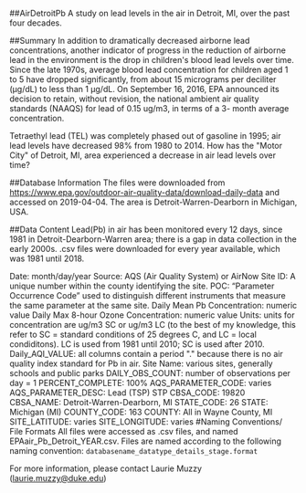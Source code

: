 ##AirDetroitPb
A study on lead levels in the air in Detroit, MI, over the past four decades.

##Summary
In addition to dramatically decreased airborne lead concentrations, another indicator of
progress in the reduction of airborne lead in the environment is the drop in children's
blood lead levels over time. Since the late 1970s, average blood lead concentration for
children aged 1 to 5 have dropped significantly, from about 15 micrograms per deciliter
(µg/dL) to less than 1 µg/dL. 
On September 16, 2016, EPA announced its decision to retain, without revision, the
national ambient air quality standards (NAAQS) for lead of 0.15 ug/m3, in terms of a 3-
month average concentration.

Tetraethyl lead (TEL) was completely phased out of gasoline in 1995; air lead levels have decreased 98% from 1980 to 2014. How has the "Motor City" of Detroit, MI, area experienced a decrease in air lead levels over time? 

##Database Information
The files were downloaded from https://www.epa.gov/outdoor-air-quality-data/download-daily-data and accessed on 2019-04-04. The area is Detroit-Warren-Dearborn in Michigan, USA.

##Data Content
Lead(Pb) in air has been monitored every 12 days, since 1981 in Detroit-Dearborn-Warren area; there is a gap in data collection in the early 2000s.
.csv files were downloaded for every year available, which was 1981 until 2018. 

Date: month/day/year
Source: AQS (Air Quality System) or AirNow
Site ID: A unique number within the county identifying the site.
POC: “Parameter Occurrence Code” used to distinguish different instruments that measure the same parameter at the same site.
Daily Mean Pb Concentration: numeric value
Daily Max 8-hour Ozone Concentration: numeric value
Units: units for concentration are ug/m3 SC or ug/m3 LC (to the best of my knowledge, this refer to SC = standard conditions of 25 degrees C, and LC = local condiditons). LC is used from 1981 until 2010; SC is used after 2010.
Daily_AQI_VALUE: all columns contain a period "." because there is no air quality index standard for Pb in air.
Site Name: various sites, generally schools and public parks
DAILY_OBS_COUNT: number of observations per day = 1
PERCENT_COMPLETE: 100%
AQS_PARAMETER_CODE: varies
AQS_PARAMETER_DESC: Lead (TSP) STP
CBSA_CODE: 19820
CBSA_NAME: Detroit-Warren-Dearborn, MI
STATE_CODE: 26
STATE: Michigan (MI)
COUNTY_CODE: 163
COUNTY: All in Wayne County, MI
SITE_LATITUDE: varies
SITE_LONGITUDE: varies
#Naming Conventions/ File Formats
All files were accessed as .csv files, and named EPAair_Pb_Detroit_YEAR.csv.
Files are named according to the following naming convention: `databasename_datatype_details_stage.format`

For more information, please contact Laurie Muzzy (laurie.muzzy@duke.edu)